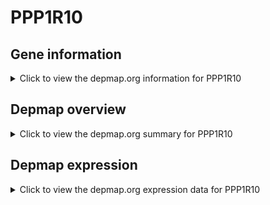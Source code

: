 <h1>PPP1R10</h1>

<h2>Gene information</h2>
<details>
  <summary>Click to view the depmap.org information for PPP1R10</summary>
  <iframe src="https://depmap.org/portal/gene/PPP1R10?tab=about" style="border:none;width:100%;height:800px"></iframe>
</details>

<h2>Depmap overview</h2>
<details>
  <summary>Click to view the depmap.org summary for PPP1R10</summary>
  <iframe src="https://depmap.org/portal/gene/PPP1R10?tab=overview" style="border:none;width:100%;height:800px"></iframe>
</details>

<h2>Depmap expression</h2>
<details>
  <summary>Click to view the depmap.org expression data for PPP1R10</summary>
  <iframe src="https://depmap.org/portal/gene/PPP1R10?tab=characterization" style="border:none;width:100%;height:800px"></iframe>
</details>


<!--
<h2>Reactome Pathway diagram</h2>
PNAME
-->


